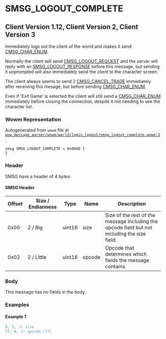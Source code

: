 # SMSG_LOGOUT_COMPLETE

## Client Version 1.12, Client Version 2, Client Version 3

Immediately logs out the client of the world and makes it send [CMSG_CHAR_ENUM](./cmsg_char_enum.md).

Normally the client will send [CMSG_LOGOUT_REQUEST](./cmsg_logout_request.md) and the server will reply with an [SMSG_LOGOUT_RESPONSE](./smsg_logout_response.md) before this message, but sending it unprompted will also immediately send the client to the character screen.

The client always seems to send 2 [CMSG_CANCEL_TRADE](./cmsg_cancel_trade.md) immediately after receiving this mesage, but before sending [CMSG_CHAR_ENUM](./cmsg_char_enum.md).

Even if 'Exit Game' is selected the client will still send a [CMSG_CHAR_ENUM](./cmsg_char_enum.md) immediately before closing the connection, despite it not needing to see the character list.

### Wowm Representation

Autogenerated from `wowm` file at [`wow_message_parser/wowm/world/login_logout/smsg_logout_complete.wowm:3`](https://github.com/gtker/wow_messages/tree/main/wow_message_parser/wowm/world/login_logout/smsg_logout_complete.wowm#L3).
```rust,ignore
smsg SMSG_LOGOUT_COMPLETE = 0x004D {
}
```
### Header

SMSG have a header of 4 bytes.

#### SMSG Header

| Offset | Size / Endianness | Type   | Name   | Description |
| ------ | ----------------- | ------ | ------ | ----------- |
| 0x00   | 2 / Big           | uint16 | size   | Size of the rest of the message including the opcode field but not including the size field.|
| 0x02   | 2 / Little        | uint16 | opcode | Opcode that determines which fields the message contains.|

### Body

This message has no fields in the body.

### Examples

#### Example 1

```c
0, 2, // size
77, 0, // opcode (77)
```
